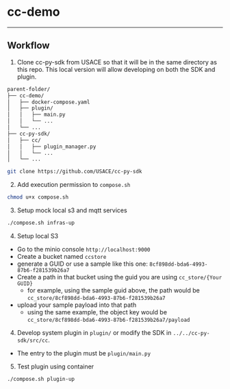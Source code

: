 # cc-demo

---

## Workflow

1. Clone cc-py-sdk from USACE so that it will be in the same directory as this repo.
    This local version will allow developing on both the SDK and plugin.

```graphql
parent-folder/
├── cc-demo/
│   ├── docker-compose.yaml
│   ├── plugin/
│   │   ├── main.py
│   │   └── ...
│   └── ...
├── cc-py-sdk/
│   ├── cc/
│   │   ├── plugin_manager.py
│   │   └── ...
│   └── ...
```

```bash
git clone https://github.com/USACE/cc-py-sdk
````

2. Add execution permission to `compose.sh`
```bash
chmod u+x compose.sh
```

3. Setup mock local s3 and mqtt services
```bash
./compose.sh infras-up
```

4. Setup local S3

- Go to the minio console `http://localhost:9000`
- Create a bucket named `ccstore`
- generate a GUID or use a sample like this one: `8cf898dd-bda6-4993-87b6-f281539b26a7`
- Create a path in that bucket using the guid you are using `cc_store/{Your GUID}`
   - for example, using the sample guid above, the path would be `cc_store/8cf898dd-bda6-4993-87b6-f281539b26a7`
- upload your sample payload into that path
   - using the same example, the object key would be `cc_store/8cf898dd-bda6-4993-87b6-f281539b26a7/payload`

4. Develop system plugin in `plugin/` or modify the SDK in `../../cc-py-sdk/src/cc`.

- The entry to the plugin must be `plugin/main.py`

5. Test plugin using container

```bash
./compose.sh plugin-up
```
